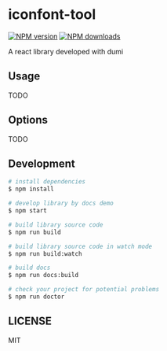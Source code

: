 # iconfont-tool

[![NPM version](https://img.shields.io/npm/v/iconfont-tool.svg?style=flat)](https://npmjs.org/package/iconfont-tool)
[![NPM downloads](http://img.shields.io/npm/dm/iconfont-tool.svg?style=flat)](https://npmjs.org/package/iconfont-tool)

A react library developed with dumi

## Usage

TODO

## Options

TODO

## Development

```bash
# install dependencies
$ npm install

# develop library by docs demo
$ npm start

# build library source code
$ npm run build

# build library source code in watch mode
$ npm run build:watch

# build docs
$ npm run docs:build

# check your project for potential problems
$ npm run doctor
```

## LICENSE

MIT
